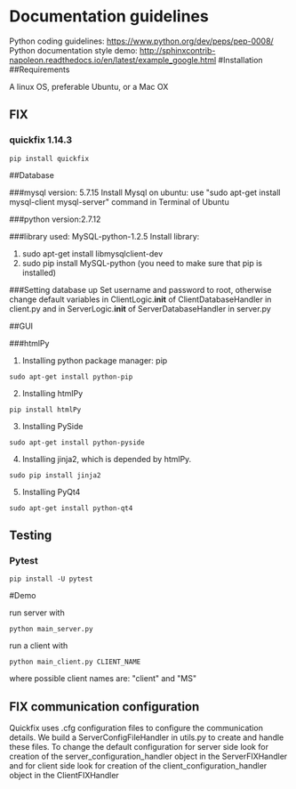# Documentation guidelines
Python coding guidelines: https://www.python.org/dev/peps/pep-0008/
Python documentation style demo: http://sphinxcontrib-napoleon.readthedocs.io/en/latest/example_google.html
#Installation
##Requirements

A linux OS, preferable Ubuntu, or a Mac OX

## FIX

### quickfix 1.14.3

```
pip install quickfix
```

##Database

###mysql version: 5.7.15
Install Mysql on ubuntu: 
  use "sudo apt-get install mysql-client mysql-server" command in Terminal of Ubuntu

###python version:2.7.12

###library used: MySQL-python-1.2.5
Install library: 
   1) sudo apt-get install libmysqlclient-dev
   2) sudo pip install MySQL-python  (you need to make sure that pip is installed)
   
###Setting database up
Set username and password to root, otherwise change default variables in ClientLogic.__init__ of ClientDatabaseHandler in client.py and in ServerLogic.__init__ of ServerDatabaseHandler in server.py

##GUI

###htmlPy

1) Installing python package manager: pip
```
sudo apt-get install python-pip
```

2) Installing htmlPy
```
pip install htmlPy
```

3) Installing PySide
```
sudo apt-get install python-pyside
```
4) Installing jinja2, which is depended by htmlPy.
```
sudo pip install jinja2
```

5) Installing PyQt4
```
sudo apt-get install python-qt4
```
## Testing

### Pytest
```
pip install -U pytest
```

#Demo

run server with
```
python main_server.py
```
run a client with
```
python main_client.py CLIENT_NAME
```
where possible client names are: "client" and "MS"

## FIX communication configuration
Quickfix uses .cfg configuration files to configure the communication details. We build a ServerConfigFileHandler in utils.py to create and handle these files. To change the default configuration for server side look for creation of the server_configuration_handler object in the ServerFIXHandler and for client side look for creation of the client_configuration_handler object in the ClientFIXHandler
